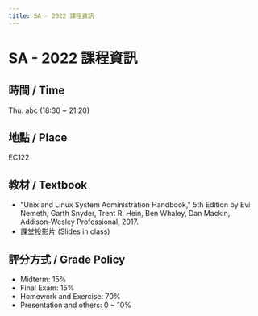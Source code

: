 ```yaml
---
title: SA - 2022 課程資訊
---
```


# SA - 2022 課程資訊

## 時間 / Time
Thu. abc (18:30 ~ 21:20)

## 地點 / Place
EC122

## 教材 / Textbook
- "Unix and Linux System Administration Handbook," 5th Edition
  by Evi Nemeth, Garth Snyder, Trent R. Hein, Ben Whaley, Dan Mackin,
  Addison-Wesley Professional, 2017.
- 課堂投影片 (Slides in class)

## 評分方式 / Grade Policy
- Midterm: 15%
- Final Exam: 15%
- Homework and Exercise: 70%
- Presentation and others: 0 ~ 10%

